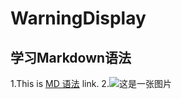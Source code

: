 # WarningDisplay
## 学习Markdown语法
1.This is [MD 语法](http://wowubuntu.com/markdown/basic.html "MD语法") link.
2.![这是一张图片](/WarningDisplay/nothing/2.gif "fuck you ")
